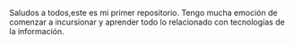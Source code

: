 Saludos a todos,este es mi primer repositorio.
Tengo mucha emoción de comenzar a incursionar y aprender todo lo relacionado con 
tecnologías de la información.
